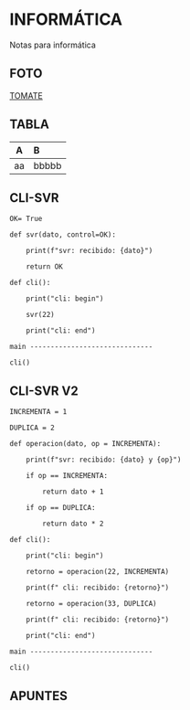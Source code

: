 # INFORMÁTICA
Notas para informática
## FOTO
[TOMATE](https://drive.google.com/file/d/1Jyy32F9d8CczdvKsBTJT6T-zo9TAfxd-/view)
## TABLA
|A|B|
|:-:|:-|
|aa|bbbbb|
## CLI-SVR
    OK= True

    def svr(dato, control=OK):

        print(f"svr: recibido: {dato}")
    
        return OK

    def cli():

        print("cli: begin")
    
        svr(22)
    
        print("cli: end")

    main ------------------------------

    cli()
## CLI-SVR V2

    INCREMENTA = 1

    DUPLICA = 2

    def operacion(dato, op = INCREMENTA):

        print(f"svr: recibido: {dato} y {op}")
    
        if op == INCREMENTA:
    
            return dato + 1
        
        if op == DUPLICA:
    
            return dato * 2
    
    def cli():

        print("cli: begin")
    
        retorno = operacion(22, INCREMENTA)
    
        print(f" cli: recibido: {retorno}")
    
        retorno = operacion(33, DUPLICA)
    
        print(f" cli: recibido: {retorno}")
    
        print("cli: end")
    
    main ------------------------------

    cli()

## APUNTES
